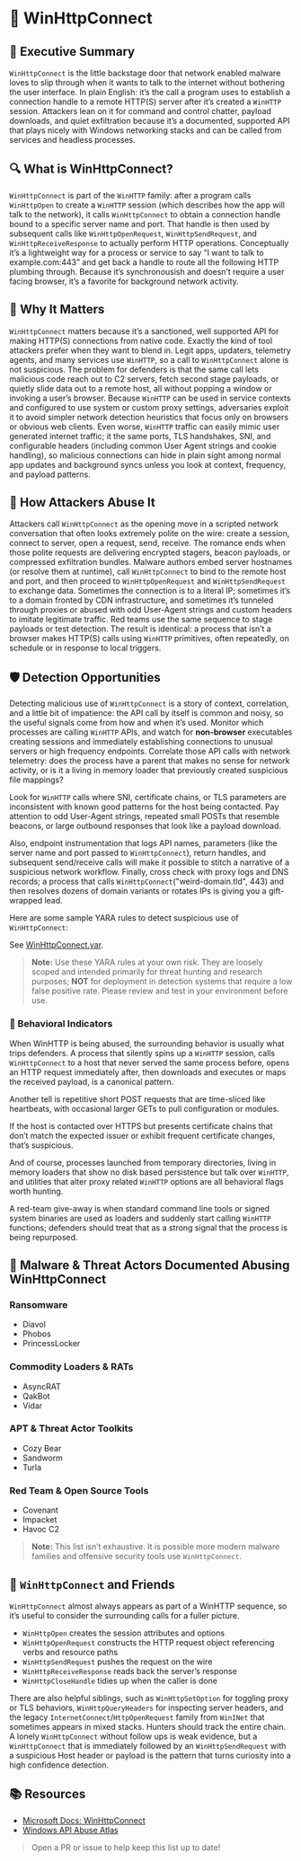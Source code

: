 # 🔌 WinHttpConnect

## 🚀 Executive Summary
`WinHttpConnect` is the little backstage door that network enabled malware loves to slip through when it wants to talk to the internet without bothering the user interface. In plain English: it’s the call a program uses to establish a connection handle to a remote HTTP(S) server after it’s created a `WinHTTP` session. Attackers lean on it for command and control chatter, payload downloads, and quiet exfiltration because it’s a documented, supported API that plays nicely with Windows networking stacks and can be called from services and headless processes. 

## 🔍 What is WinHttpConnect?
`WinHttpConnect` is part of the `WinHTTP` family: after a program calls `WinHttpOpen` to create a `WinHTTP` session (which describes how the app will talk to the network), it calls `WinHttpConnect` to obtain a connection handle bound to a specific server name and port. That handle is then used by subsequent calls like `WinHttpOpenRequest`, `WinHttpSendRequest`, and `WinHttpReceiveResponse` to actually perform HTTP operations. Conceptually it’s a lightweight way for a process or service to say “I want to talk to example.com:443” and get back a handle to route all the following HTTP plumbing through. Because it’s synchronousish and doesn’t require a user facing browser, it’s a favorite for background network activity.

## 🚩 Why It Matters
`WinHttpConnect` matters because it’s a sanctioned, well supported API for making HTTP(S) connections from native code. Exactly the kind of tool attackers prefer when they want to blend in. Legit apps, updaters, telemetry agents, and many services use `WinHTTP`, so a call to `WinHttpConnect` alone is not suspicious. The problem for defenders is that the same call lets malicious code reach out to C2 servers, fetch second stage payloads, or quietly slide data out to a remote host, all without popping a window or invoking a user’s browser. Because `WinHTTP` can be used in service contexts and configured to use system or custom proxy settings, adversaries exploit it to avoid simpler network detection heuristics that focus only on browsers or obvious web clients. Even worse, `WinHTTP` traffic can easily mimic user generated internet traffic; it the same ports, TLS handshakes, SNI, and configurable headers (including common User Agent strings and cookie handling), so malicious connections can hide in plain sight among normal app updates and background syncs unless you look at context, frequency, and payload patterns.

## 🧬 How Attackers Abuse It
Attackers call `WinHttpConnect` as the opening move in a scripted network conversation that often looks extremely polite on the wire: create a session, connect to server, open a request, send, receive. The romance ends when those polite requests are delivering encrypted stagers, beacon payloads, or compressed exfiltration bundles. Malware authors embed server hostnames (or resolve them at runtime), call `WinHttpConnect` to bind to the remote host and port, and then proceed to `WinHttpOpenRequest` and `WinHttpSendRequest` to exchange data. Sometimes the connection is to a literal IP; sometimes it’s to a domain fronted by CDN infrastructure, and sometimes it’s tunneled through proxies or abused with odd User-Agent strings and custom headers to imitate legitimate traffic. Red teams use the same sequence to stage payloads or test detection. The result is identical: a process that isn’t a browser makes HTTP(S) calls using `WinHTTP` primitives, often repeatedly, on schedule or in response to local triggers.

## 🛡️ Detection Opportunities
Detecting malicious use of `WinHttpConnect` is a story of context, correlation, and a little bit of impatience: the API call by itself is common and noisy, so the useful signals come from how and when it’s used. Monitor which processes are calling `WinHTTP` APIs, and watch for **non-browser** executables creating sessions and immediately establishing connections to unusual servers or high frequency endpoints. Correlate those API calls with network telemetry: does the process have a parent that makes no sense for network activity, or is it a living in memory loader that previously created suspicious file mappings? 

Look for `WinHTTP` calls where SNI, certificate chains, or TLS parameters are inconsistent with known good patterns for the host being contacted. Pay attention to odd User-Agent strings, repeated small POSTs that resemble beacons, or large outbound responses that look like a payload download. 

Also, endpoint instrumentation that logs API names, parameters (like the server name and port passed to `WinHttpConnect`), return handles, and subsequent send/receive calls will make it possible to stitch a narrative of a suspicious network workflow. Finally, cross check with proxy logs and DNS records; a process that calls `WinHttpConnect`("weird-domain.tld", 443) and then resolves dozens of domain variants or rotates IPs is giving you a gift-wrapped lead.

Here are some sample YARA rules to detect suspicious use of `WinHttpConnect`:

See [WinHttpConnect.yar](./WinHttpConnect.yar).

> **Note:** Use these YARA rules at your own risk. They are loosely scoped and intended primarily for threat hunting and research purposes; **NOT** for deployment in detection systems that require a low false positive rate. Please review and test in your environment before use.

### 🐾 Behavioral Indicators
When WinHTTP is being abused, the surrounding behavior is usually what trips defenders. A process that silently spins up a `WinHTTP` session, calls `WinHttpConnect` to a host that never served the same process before, opens an HTTP request immediately after, then downloads and executes or maps the received payload, is a canonical pattern. 

Another tell is repetitive short POST requests that are time-sliced like heartbeats, with occasional larger GETs to pull configuration or modules. 

If the host is contacted over HTTPS but presents certificate chains that don’t match the expected issuer or exhibit frequent certificate changes, that’s suspicious. 

And of course, processes launched from temporary directories, living in memory loaders that show no disk based persistence but talk over `WinHTTP`, and utilities that alter proxy related `WinHTTP` options are all behavioral flags worth hunting. 

A red-team give-away is when standard command line tools or signed system binaries are used as loaders and suddenly start calling `WinHTTP` functions; defenders should treat that as a strong signal that the process is being repurposed.

## 🦠 Malware & Threat Actors Documented Abusing WinHttpConnect

### **Ransomware**
 - Diavol
 - Phobos
 - PrincessLocker

### **Commodity Loaders & RATs**
 - AsyncRAT
 - QakBot
 - Vidar

### **APT & Threat Actor Toolkits**
 - Cozy Bear
 - Sandworm
 - Turla

### **Red Team & Open Source Tools**
 - Covenant
 - Impacket
 - Havoc C2

> **Note:** This list isn’t exhaustive. It is possible more modern malware families and offensive security tools use `WinHttpConnect`.

## 🧵 `WinHttpConnect` and Friends
`WinHttpConnect` almost always appears as part of a WinHTTP sequence, so it’s useful to consider the surrounding calls for a fuller picture. 

  - `WinHttpOpen` creates the session attributes and options
  - `WinHttpOpenRequest` constructs the HTTP request object referencing verbs and resource paths
  - `WinHttpSendRequest` pushes the request on the wire
  - `WinHttpReceiveResponse` reads back the server’s response
  - `WinHttpCloseHandle` tidies up when the caller is done
  
  There are also helpful siblings, such as `WinHttpSetOption` for toggling proxy or TLS behaviors, `WinHttpQueryHeaders` for inspecting server headers, and the legacy `InternetConnect`/`HttpOpenRequest` family from `WinINet` that sometimes appears in mixed stacks. Hunters should track the entire chain. A lonely `WinHttpConnect` without follow ups is weak evidence, but a `WinHttpConnect` that is immediately followed by an `WinHttpSendRequest` with a suspicious Host header or payload is the pattern that turns curiosity into a high confidence detection.

## 📚 Resources
- [Microsoft Docs: WinHttpConnect](https://learn.microsoft.com/en-us/windows/win32/api/winhttp/nf-winhttp-winhttpconnect)
- [Windows API Abuse Atlas](https://github.com/danafaye/WindowsAPIAbuseAtlas)

> Open a PR or issue to help keep this list up to date!